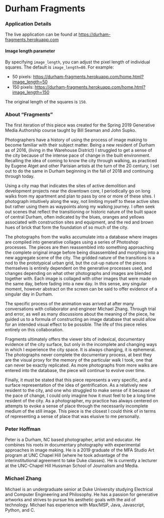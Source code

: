 # Durham Fragments

### Application Details
The live application can be found at https://durham-fragments.herokuapp.com

#### Image length parameter
By specifying `image_length`, you can adjust the pixel length of individual squares. The default is `image_length=80`. For example:

- 50 pixels: https://durham-fragments.herokuapp.com/home.html?image_length=50
- 150 pixels: https://durham-fragments.herokuapp.com/home.html?image_length=150

The original length of the squares is `150`.

### About “Fragments” 

The first iteration of this piece was created for the Spring 2019 Generative Media Authorship course taught by Bill Seaman and John Supko. 

Photographers have a history of using the process of image making to become familiar with their subject matter. Being a new resident of Durham as of 2016, (living in the Warehouse District) I struggled to get a sense of the city because of the intense pace of change in the built environment. Recalling the idea of coming to know the city through walking, as practiced by Eugene Atget and other Parisian artists at the turn of the 20 century, I set out to do the same in Durham beginning in the fall of 2018 and continuing through today. 

Using a city map that indicates the sites of active demolition and development projects near the downtown core, I periodically go on long walks from my apartment and plan to pass by one or more of these sites. I photograph intuitively along the way, not limiting myself to these active sites but rather using them as waypoints along my walking journey. I often seek out scenes that reflect the transitioning or historic nature of the built space of central Durham, often indicated by the blues, oranges and yellows associated with construction sites and equipment, and the red and brown hues of brick that form the foundation of so much of the city. 

The photographs from the walks accumulate into a database where images are compiled into generative collages using a series of Photoshop processes. The pieces are then reassembled into something approaching the complete original image before being disassembled and morphing into a new aggregate scene of the city. The gridded nature of the transitions is a nod to the prototypical urban grid, but the cut-up nature of the pieces themselves is entirely dependent on the generative processes used, and changes depending on what other photographs and images are blended together with. Each image is collaged with other images that were made on the same day, before fading into a new day. In this sense, any singular moment, however abstract on the screen can be said to offer evidence of a singular day in Durham. 

The specific process of the animation was arrived at after many conversations with collaborator and engineer Michael Zhang. Through trial and error, as well as many discussions about the meaning of the piece, he guided us to a formula of constructing an image database that would allow for an intended visual effect to be possible. The life of this piece relies entirely on this collaboration. 

Fragments ultimately offers the viewer bits of indexical, documentary evidence of the city surface, but only in the incomplete and changing ways in which I experience the city space. It is always changing, it is ephemeral. The photographs never complete the documentary process, at best they are the visual proxy for the memory of the particular walk I took, one that can never be exactly replicated. As more photographs from more walks are entered into the database, the piece will continue to evolve over time.

Finally, it must be stated that this piece represents a very specific, and a surface representation of the idea of gentrification. As a relatively new resident to the city, and one who struggled to make sense of it because of the pace of change, I could only imagine how it must feel to be a long time resident of the city. As a photographer, my practice has always centered on attempts to evoke a sense of place through the necessarily incomplete medium of the still image. This piece is the closest I could think of in terms of representing a sense of place that was elusive to me personally.  

### Peter Hoffman

Peter is a Durham, NC based photographer, artist and educator. He combines his roots in documentary photography with experimental approaches in image making. He is a 2019 graduate of the MFA Studio Art program at UNC Chapel Hill (where he took advantage of the interinstitutional agreement to take Duke classes). He is currently a lecturer at the UNC-Chapel Hill Hussman School of Journalism and Media.


### Michael Zhang

Michael is an undergraduate senior at Duke University studying Electrical and Computer Engineering and Philosophy. He has a passion for generative artworks and strives to pursue his aesthetic goals with the aid of technology. Michael has experience with Max/MSP, Java, Javascript, Python, and C.

